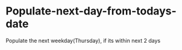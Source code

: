 # Populate-next-day-from-todays-date
Populate the next weekday(Thursday), if its within next 2 days
